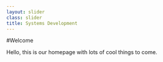 ```yaml
---
layout: slider
class: slider
title: Systems Development
---
```


#Welcome

Hello, this is our homepage with lots of cool things to come.